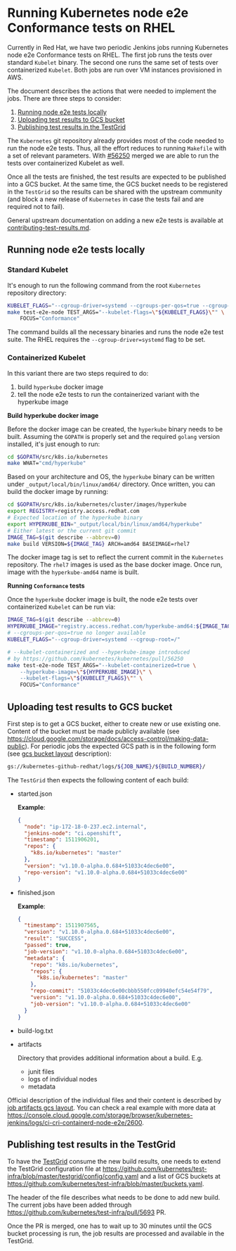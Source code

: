 # Running Kubernetes node e2e Conformance tests on RHEL

Currently in Red Hat, we have two periodic Jenkins jobs running Kubernetes node e2e Conformance tests on RHEL.
The first job runs the tests over standard `Kubelet` binary.
The second one runs the same set of tests over containerized `Kubelet`.
Both jobs are run over VM instances provisioned in AWS.

The document describes the actions that were needed to implement the jobs.
There are three steps to consider:

1. [Running node e2e tests locally](#running-node-e2e-tests-locally)
2. [Uploading test results to GCS bucket](#uploading-test-results-to-gcs-bucket)
3. [Publishing test results in the TestGrid](#publishing-test-results-in-the-testgrid)

The `Kubernetes` git repository already provides most of the code needed to run the node e2e tests.
Thus, all the effort reduces to running `Makefile` with a set of relevant parameters.
With [#56250](https://github.com/kubernetes/kubernetes/pull/56250)
merged we are able to run the tests over containerized Kubelet as well.

Once all the tests are finished, the test results are expected to be published
into a GCS bucket. At the same time, the GCS bucket needs to be registered
in the `TestGrid` so the results can be shared with the upstream community
(and block a new release of `Kubernetes` in case the tests fail and are required not to fail).

General upstream documentation on adding a new e2e tests is available at
[contributing-test-results.md](../contributing-test-results.md).

## Running node e2e tests locally

### Standard Kubelet

It's enough to run the following command from the root `Kubernetes` repository
directory:

```sh
KUBELET_FLAGS="--cgroup-driver=systemd --cgroups-per-qos=true --cgroup-root=/"
make test-e2e-node TEST_ARGS="--kubelet-flags=\"${KUBELET_FLAGS}\"" \
    FOCUS="Conformance"
```

The command builds all the necessary binaries and runs the node e2e test suite.
The RHEL requires the ``--cgroup-driver=systemd`` flag to be set.

### Containerized Kubelet

In this variant there are two steps required to do:

1. build `hyperkube` docker image
2. tell the node e2e tests to run the containerized variant with the hyperkube image

**Build hyperkube docker image**

Before the docker image can be created, the `hyperkube` binary needs to be built.
Assuming the `GOPATH` is properly set and the required `golang` version installed,
it's just enough to run:

```sh
cd $GOPATH/src/k8s.io/kubernetes
make WHAT="cmd/hyperkube"
```

Based on your architecture and OS, the `hyperkube` binary can be written
under `_output/local/bin/linux/amd64/` directory.
Once written, you can build the docker image by running:

```sh
cd $GOPATH/src/k8s.io/kubernetes/cluster/images/hyperkube
export REGISTRY=registry.access.redhat.com
# Expected location of the hyperkube binary
export HYPERKUBE_BIN="_output/local/bin/linux/amd64/hyperkube"
# Either latest or the current git commit
IMAGE_TAG=$(git describe --abbrev=0)
make build VERSION=${IMAGE_TAG} ARCH=amd64 BASEIMAGE=rhel7
```

The docker image tag is set to reflect the current commit in the `Kubernetes`
repository. The `rhel7` images is used as the base docker image.
Once run, image with the `hyperkube-amd64` name is built.

**Running `Conformance` tests**

Once the `hyperkube` docker image is built, the node e2e tests over containerized
`Kubelet` can be run via:

```sh
IMAGE_TAG=$(git describe --abbrev=0)
HYPERKUBE_IMAGE="registry.access.redhat.com/hyperkube-amd64:${IMAGE_TAG}"
# --cgroups-per-qos=true no longer available
KUBELET_FLAGS="--cgroup-driver=systemd --cgroup-root=/"

# --kubelet-containerized and --hyperkube-image introduced
# by https://github.com/kubernetes/kubernetes/pull/56250
make test-e2e-node TEST_ARGS="--kubelet-containerized=true \
    --hyperkube-image=\"${HYPERKUBE_IMAGE}\" \
    --kubelet-flags=\"${KUBELET_FLAGS}\"" \
    FOCUS="Conformance"
```

## Uploading test results to GCS bucket

First step is to get a GCS bucket, either to create new or use existing one.
Content of the bucket must be made publicly available (see https://cloud.google.com/storage/docs/access-control/making-data-public).
For periodic jobs the expected GCS path is in the following form (see [gcs bucket layout](https://github.com/kubernetes/test-infra/blob/master/gubernator/README.md#gcs-bucket-layout) description):

```sh
gs://kubernetes-github-redhat/logs/${JOB_NAME}/${BUILD_NUMBER}/
```

The `TestGrid` then expects the following content of each build:

* started.json

  **Example**:
  ```json
  {
    "node": "ip-172-18-0-237.ec2.internal",
    "jenkins-node": "ci.openshift",
    "timestamp": 1511906201,
    "repos": {
      "k8s.io/kubernetes": "master"
    },
    "version": "v1.10.0-alpha.0.684+51033c4dec6e00",
    "repo-version": "v1.10.0-alpha.0.684+51033c4dec6e00"
  }
  ```

* finished.json

  **Example**:
  ```json
  {
    "timestamp": 1511907565,
    "version": "v1.10.0-alpha.0.684+51033c4dec6e00",
    "result": "SUCCESS",
    "passed": true,
    "job-version": "v1.10.0-alpha.0.684+51033c4dec6e00",
    "metadata": {
      "repo": "k8s.io/kubernetes",
      "repos": {
        "k8s.io/kubernetes": "master"
      },
      "repo-commit": "51033c4dec6e00cbbb550fcc09940efc54e54f79",
      "version": "v1.10.0-alpha.0.684+51033c4dec6e00",
      "job-version": "v1.10.0-alpha.0.684+51033c4dec6e00"
    }
  }
  ```

* build-log.txt
* artifacts

  Directory that provides additional information about a build. E.g.
  * junit files
  * logs of individual nodes
  * metadata

Official description of the individual files and their content is described by [job artifacts gcs layout](https://github.com/kubernetes/test-infra/blob/master/gubernator/README.md#job-artifact-gcs-layout). You can check a real example with more data at https://console.cloud.google.com/storage/browser/kubernetes-jenkins/logs/ci-cri-containerd-node-e2e/2600.

## Publishing test results in the TestGrid

To have the [TestGrid](https://k8s-testgrid.appspot.com/) consume the new build results, one needs to extend the TestGrid
configuration file at https://github.com/kubernetes/test-infra/blob/master/testgrid/config/config.yaml and a list of GCS buckets at https://github.com/kubernetes/test-infra/blob/master/buckets.yaml.

The header of the file describes what needs to be done to add new build.
The current jobs have been added through https://github.com/kubernetes/test-infra/pull/5693 PR.

Once the PR is merged, one has to wait up to 30 minutes until the GCS bucket processing is run, the job results are processed and available in the TestGrid.

